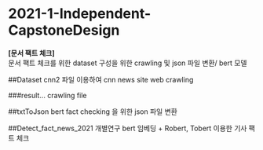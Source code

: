 # 2021-1-Independent-CapstoneDesign

**[문서 팩트 체크]**  
문서 팩트 체크를 위한 dataset 구성을 위한 crawling 및 json 파일 변환/ bert 모델

##Dataset
cnn2 파일 이용하여 cnn news site web crawling

###result...
crawling file

##txtToJson
bert fact checking 을 위한 json 파일 변환

##Detect_fact_news_2021 개별연구
bert 임베딩 + Robert, Tobert 이용한 기사 팩트 체크 
